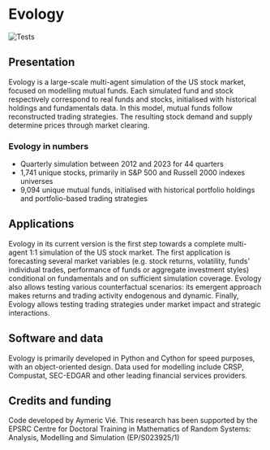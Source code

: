 # Evology 

![Tests](https://github.com/aymericvie/evology/actions/workflows/runs.yml/badge.svg?branch=master)

## Presentation

Evology is a large-scale multi-agent simulation of the US stock market, focused on modelling mutual funds. Each simulated fund and stock respectively correspond to real funds and stocks, initialised with historical holdings and fundamentals data. In this model, mutual funds follow reconstructed trading strategies. The resulting stock demand and supply determine prices through market clearing. 

### Evology in numbers
* Quarterly simulation between 2012 and 2023 for 44 quarters
* 1,741 unique stocks, primarily in S&P 500 and Russell 2000 indexes universes
* 9,094 unique mutual funds, initialised with historical portfolio holdings and portfolio-based trading strategies

## Applications 
Evology in its current version is the first step towards a complete multi-agent 1:1 simulation of the US stock market. The first application is forecasting several market variables (e.g. stock returns, volatility, funds' individual trades, performance of funds or aggregate investment styles) conditional on fundamentals and on sufficient simulation coverage. Evology also allows testing various counterfactual scenarios: its emergent approach makes returns and trading activity endogenous and dynamic. Finally, Evology allows testing trading strategies under market impact and strategic interactions.

## Software and data
Evology is primarily developed in Python and Cython for speed purposes, with an object-oriented design. Data used for modelling include CRSP, Compustat, SEC-EDGAR and other leading financial services providers.

## Credits and funding

Code developed by Aymeric Vié. This research has been supported by the EPSRC Centre for Doctoral Training in Mathematics of Random Systems: Analysis, Modelling and Simulation (EP/S023925/1)
